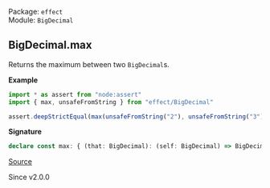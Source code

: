 Package: `effect`<br />
Module: `BigDecimal`<br />

## BigDecimal.max

Returns the maximum between two `BigDecimal`s.

**Example**

```ts
import * as assert from "node:assert"
import { max, unsafeFromString } from "effect/BigDecimal"

assert.deepStrictEqual(max(unsafeFromString("2"), unsafeFromString("3")), unsafeFromString("3"))
```

**Signature**

```ts
declare const max: { (that: BigDecimal): (self: BigDecimal) => BigDecimal; (self: BigDecimal, that: BigDecimal): BigDecimal; }
```

[Source](https://github.com/Effect-TS/effect/tree/main/packages/effect/src/BigDecimal.ts#L652)

Since v2.0.0